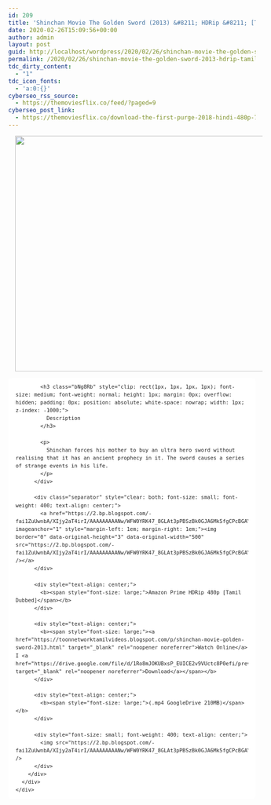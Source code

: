```yaml
---
id: 209
title: 'Shinchan Movie The Golden Sword (2013) &#8211; HDRip &#8211; [Tamil Dubbed] &#8211; 200MB'
date: 2020-02-26T15:09:56+00:00
author: admin
layout: post
guid: http://localhost/wordpress/2020/02/26/shinchan-movie-the-golden-sword-2013-hdrip-tamil-dubbed-200mb/
permalink: /2020/02/26/shinchan-movie-the-golden-sword-2013-hdrip-tamil-dubbed-200mb/
tdc_dirty_content:
  - "1"
tdc_icon_fonts:
  - 'a:0:{}'
cyberseo_rss_source:
  - https://themoviesflix.co/feed/?paged=9
cyberseo_post_link:
  - https://themoviesflix.co/download-the-first-purge-2018-hindi-480p-720p-1080p/
---
```

<div dir="ltr" style="text-align: left;" trbidi="on">
  <div class="separator" style="clear: both; text-align: center;">
    <a href="https://2.bp.blogspot.com/-iIX754yEFjc/XJ2_68K_WOI/AAAAAAAAAYc/9HEVMi-sBZoWdUSHfpiXKj8cD1blZrixgCEwYBhgL/s1600/hqdefault.jpg" imageanchor="1" style="margin-left: 1em; margin-right: 1em;"><img loading="lazy" border="0" data-original-height="360" data-original-width="480" height="480" src="https://2.bp.blogspot.com/-iIX754yEFjc/XJ2_68K_WOI/AAAAAAAAAYc/9HEVMi-sBZoWdUSHfpiXKj8cD1blZrixgCEwYBhgL/s640/hqdefault.jpg" width="640" /></a>
  </div>
  
  <div class="mod" data-hveid="CAYQAA" data-md="50" data-ved="2ahUKEwi54Z2S4qbhAhXnkOAKHaerAKcQkCkwFHoECAYQAA" lang="en-IN" style="-webkit-text-stroke-width: 0px; background-color: white; border-radius: 8px; clear: none; color: #222222; font-family: arial, sans-serif; font-style: normal; font-variant-caps: normal; font-variant-ligatures: normal; letter-spacing: normal; line-height: 1.54; orphans: 2; padding-left: 15px; padding-right: 15px; padding-top: 0px; text-align: left; text-decoration-color: initial; text-decoration-style: initial; text-indent: 0px; text-transform: none; white-space: normal; widows: 2; word-spacing: 0px;">
    <div class="PZPZlf hb8SAc kno-fb-ctx" data-attrid="description" data-hveid="CAYQAQ" data-ved="2ahUKEwi54Z2S4qbhAhXnkOAKHaerAKcQziAoADAUegQIBhAB" style="margin: 13px 0px; overflow: hidden;">
      <div class="r-iWCMHawnALTE" jsl="$t t-oF0h478wPRI;$x 0;">
        <div class="kno-rdesc r-i0UswqY2XlAA" data-rtid="i0UswqY2XlAA" jsaction="sngtp:r.Eddvt4h-GI8;tp_btn:r.Eddvt4h-GI8" jsl="$t t-JgTEvN6zUII;$x 0;">
          <div style="font-size: small; font-weight: 400;">
            <h3 class="bNg8Rb" style="clip: rect(1px, 1px, 1px, 1px); font-size: medium; font-weight: normal; height: 1px; margin: 0px; overflow: hidden; padding: 0px; position: absolute; white-space: nowrap; width: 1px; z-index: -1000;">
            </h3>
            
            <h3 class="bNg8Rb" style="clip: rect(1px, 1px, 1px, 1px); font-size: medium; font-weight: normal; height: 1px; margin: 0px; overflow: hidden; padding: 0px; position: absolute; white-space: nowrap; width: 1px; z-index: -1000;">
              Description
            </h3>
            
            <p>
              Shinchan forces his mother to buy an ultra hero sword without realising that it has an ancient prophecy in it. The sword causes a series of strange events in his life.
            </p>
          </div>
          
          <div class="separator" style="clear: both; font-size: small; font-weight: 400; text-align: center;">
            <a href="https://2.bp.blogspot.com/-fai1ZuUwnbA/XIjy2aT4irI/AAAAAAAAANw/WFW0YRK47_8GLAt3pPBSzBk0GJA6Mk5fgCPcBGAYYCw/s1600/torrborder.gif" imageanchor="1" style="margin-left: 1em; margin-right: 1em;"><img border="0" data-original-height="3" data-original-width="500" src="https://2.bp.blogspot.com/-fai1ZuUwnbA/XIjy2aT4irI/AAAAAAAAANw/WFW0YRK47_8GLAt3pPBSzBk0GJA6Mk5fgCPcBGAYYCw/s1600/torrborder.gif" /></a>
          </div>
          
          <div style="text-align: center;">
            <b><span style="font-size: large;">Amazon Prime HDRip 480p [Tamil Dubbed]</span></b>
          </div>
          
          <div style="text-align: center;">
            <b><span style="font-size: large;"><a href="https://toonnetworktamilvideos.blogspot.com/p/shinchan-movie-golden-sword-2013.html" target="_blank" rel="noopener noreferrer">Watch Online</a> I <a href="https://drive.google.com/file/d/1Ro8mJOKUBxsP_EUICE2v9VUctc8P0efi/preview" target="_blank" rel="noopener noreferrer">Download</a></span></b>
          </div>
          
          <div style="text-align: center;">
            <b><span style="font-size: large;">(.mp4 GoogleDrive 210MB)</span></b>
          </div>
          
          <div style="font-size: small; font-weight: 400; text-align: center;">
            <img src="https://2.bp.blogspot.com/-fai1ZuUwnbA/XIjy2aT4irI/AAAAAAAAANw/WFW0YRK47_8GLAt3pPBSzBk0GJA6Mk5fgCPcBGAYYCw/s1600/torrborder.gif" />
          </div>
        </div>
      </div>
    </div>
  </div>
</div>